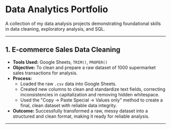 # Data Analytics Portfolio

A collection of my data analysis projects demonstrating foundational skills in data cleaning, exploratory analysis, and SQL.

---

## 1. E-commerce Sales Data Cleaning

* **Tools Used:** Google Sheets, `TRIM()`, `PROPER()`
* **Objective:** To clean and prepare a raw dataset of 1000 supermarket sales transactions for analysis.
* **Process:**
    * Loaded the raw `.csv` data into Google Sheets.
    * Created new columns to clean and standardize text fields, correcting inconsistencies in capitalization and removing hidden whitespace.
    * Used the "Copy -> Paste Special -> Values only" method to create a final, clean dataset with reliable data integrity.
* **Outcome:** Successfully transformed a raw, messy dataset into a structured and clean format, making it ready for reliable analysis.

---
